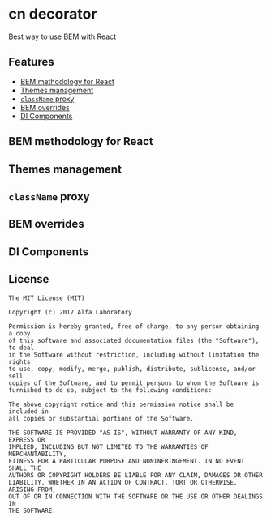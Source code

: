 # cn decorator

Best way to use BEM with React

## Features

* [BEM methodology for React](#bem-react)
* [Themes management](#themes)
* [`className` proxy](#className)
* [BEM overrides](#overrides)
* [DI Components](#di-components)

## BEM methodology for React <a href="#bem-react"></a>

## Themes management <a href="#themes"></a>

## `className` proxy <a href="#className"></a>

## BEM overrides <a href="#className"></a>

## DI Components <a href="#di-components"></a>

## License

```
The MIT License (MIT)

Copyright (c) 2017 Alfa Laboratory

Permission is hereby granted, free of charge, to any person obtaining a copy
of this software and associated documentation files (the "Software"), to deal
in the Software without restriction, including without limitation the rights
to use, copy, modify, merge, publish, distribute, sublicense, and/or sell
copies of the Software, and to permit persons to whom the Software is
furnished to do so, subject to the following conditions:

The above copyright notice and this permission notice shall be included in
all copies or substantial portions of the Software.

THE SOFTWARE IS PROVIDED "AS IS", WITHOUT WARRANTY OF ANY KIND, EXPRESS OR
IMPLIED, INCLUDING BUT NOT LIMITED TO THE WARRANTIES OF MERCHANTABILITY,
FITNESS FOR A PARTICULAR PURPOSE AND NONINFRINGEMENT. IN NO EVENT SHALL THE
AUTHORS OR COPYRIGHT HOLDERS BE LIABLE FOR ANY CLAIM, DAMAGES OR OTHER
LIABILITY, WHETHER IN AN ACTION OF CONTRACT, TORT OR OTHERWISE, ARISING FROM,
OUT OF OR IN CONNECTION WITH THE SOFTWARE OR THE USE OR OTHER DEALINGS IN
THE SOFTWARE.
```
